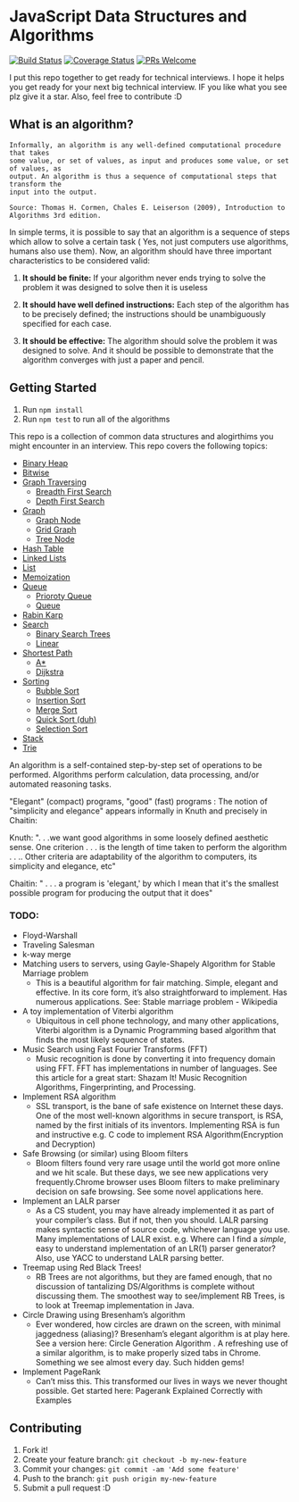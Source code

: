 # JavaScript Data Structures and Algorithms

[![Build Status](https://travis-ci.org/JoeKarlsson/data-structures.svg?branch=master)](https://travis-ci.org/JoeKarlsson/data-structures) [![Coverage Status](https://coveralls.io/repos/github/JoeKarlsson/data-structures/badge.svg?branch=master)](https://coveralls.io/github/JoeKarlsson/data-structures?branch=master) [![PRs Welcome](https://img.shields.io/badge/PRs-welcome-brightgreen.svg)](CONTRIBUTING.md#pull-requests)


I put this repo together to get ready for technical interviews. I hope it helps you get ready for your next big technical interview. IF you like what you see plz give it a star. Also, feel free to contribute :D

## What is an algorithm?

```
Informally, an algorithm is any well-defined computational procedure that takes
some value, or set of values, as input and produces some value, or set of values, as
output. An algorithm is thus a sequence of computational steps that transform the
input into the output.

Source: Thomas H. Cormen, Chales E. Leiserson (2009), Introduction to Algorithms 3rd edition.
```

In simple terms, it is possible to say that an algorithm is a sequence of steps which allow to solve a certain task ( Yes, not just computers use algorithms, humans also use them). Now, an algorithm should have three important characteristics to be considered valid:

1. **It should be finite:** If your algorithm never ends trying to solve the problem it was designed to solve then it is useless

1. **It should have well defined instructions:** Each step of the algorithm has to be precisely defined; the instructions should be unambiguously specified for each case.

1. **It should be effective:** The algorithm should solve the problem it was designed to solve. And it should be possible to demonstrate that the algorithm converges with just a paper and pencil.

## Getting Started

1. Run `npm install`
1. Run `npm test` to run all of the algorithms

This repo is a collection of common data structures and alogirthims you might encounter in an interview. This repo covers the following topics:

* [Binary Heap](https://github.com/JoeKarlsson/data-structures/tree/master/binary-heap)
* [Bitwise](https://github.com/JoeKarlsson/data-structures/tree/master/bitwise)
* [Graph Traversing](https://github.com/JoeKarlsson/data-structures/tree/master/graph-traversing)
  * [Breadth First Search](https://github.com/JoeKarlsson/data-structures/blob/master/graph-traversing/breadth-first-search.js)
  * [Depth First Search](https://github.com/JoeKarlsson/data-structures/blob/master/graph-traversing/depth-first-search-recursive.js)
* [Graph](https://github.com/JoeKarlsson/data-structures/tree/master/graph)
  * [Graph Node](https://github.com/JoeKarlsson/data-structures/blob/master/graph/graphNode.js)
  * [Grid Graph](https://github.com/JoeKarlsson/data-structures/blob/master/graph/gridGraph.js)
  * [Tree Node](https://github.com/JoeKarlsson/data-structures/blob/master/graph/tree.js)
* [Hash Table](https://github.com/JoeKarlsson/data-structures/tree/master/hash-table)
* [Linked Lists](https://github.com/JoeKarlsson/data-structures/tree/master/linked-list)
* [List](https://github.com/JoeKarlsson/data-structures/tree/master/list)
* [Memoization](https://github.com/JoeKarlsson/data-structures/tree/master/memoization)
* [Queue](https://github.com/JoeKarlsson/data-structures/tree/master/queue)
  * [Prioroty Queue](https://github.com/JoeKarlsson/data-structures/blob/master/queue/priorityQueue.js)
  * [Queue](https://github.com/JoeKarlsson/data-structures/blob/master/queue/queue.js)
* [Rabin Karp](https://github.com/JoeKarlsson/data-structures/tree/master/rabin-karp)
* [Search](https://github.com/JoeKarlsson/data-structures/tree/master/search)
  * [Binary Search Trees](https://github.com/JoeKarlsson/data-structures/tree/master/search)
  * [Linear](https://github.com/JoeKarlsson/data-structures/blob/master/search/linearSearch.js)
* [Shortest Path](https://github.com/JoeKarlsson/data-structures/tree/master/queue)
  * [A*](https://github.com/JoeKarlsson/data-structures/blob/master/shortest-path/aStar.js)
  * [Dijkstra](https://github.com/JoeKarlsson/data-structures/blob/master/shortest-path/dijkstra.js)
* [Sorting](https://github.com/JoeKarlsson/data-structures/tree/master/sorting-algorithms)
  * [Bubble Sort](https://github.com/JoeKarlsson/data-structures/blob/master/sorting-algorithms/bubblesort.js)
  * [Insertion Sort](https://github.com/JoeKarlsson/data-structures/blob/master/sorting-algorithms/insertionsort.js)
  * [Merge Sort](https://github.com/JoeKarlsson/data-structures/blob/master/sorting-algorithms/mergesort.js)
  * [Quick Sort (duh)](https://github.com/JoeKarlsson/data-structures/blob/master/sorting-algorithms/quicksort.js)
  * [Selection Sort](https://github.com/JoeKarlsson/data-structures/blob/master/sorting-algorithms/selectionsort.js)
* [Stack](https://github.com/JoeKarlsson/data-structures/tree/master/stack)
* [Trie](https://github.com/JoeKarlsson/data-structures/tree/master/trie)


An algorithm is a self-contained step-by-step set of operations to be performed. Algorithms perform calculation, data processing, and/or automated reasoning tasks.

"Elegant" (compact) programs, "good" (fast) programs : The notion of "simplicity and elegance" appears informally in Knuth and precisely in Chaitin:

Knuth: ". . .we want good algorithms in some loosely defined aesthetic sense. One criterion . . . is the length of time taken to perform the algorithm . . .. Other criteria are adaptability of the algorithm to computers, its simplicity and elegance, etc"

Chaitin: " . . . a program is 'elegant,' by which I mean that it's the smallest possible program for producing the output that it does"

### TODO:
- Floyd-Warshall
- Traveling Salesman
- k-way merge
- Matching users to servers, using Gayle-Shapely Algorithm for Stable Marriage problem
  - This is a beautiful algorithm for fair matching. Simple, elegant and effective. In its core form, it’s also straightforward to implement. Has numerous applications. See: Stable marriage problem - Wikipedia
- A toy implementation of Viterbi algorithm
  - Ubiquitous in cell phone technology, and many other applications, Viterbi algorithm is a Dynamic Programming based algorithm that finds the most likely sequence of states.
- Music Search using Fast Fourier Transforms (FFT)
  - Music recognition is done by converting it into frequency domain using FFT. FFT has implementations in number of languages. See this article for a great start: Shazam It! Music Recognition Algorithms, Fingerprinting, and Processing.
- Implement RSA algorithm
  - SSL transport, is the bane of safe existence on Internet these days. One of the most well-known algorithms in secure transport, is RSA, named by the first initials of its inventors. Implementing RSA is fun and instructive e.g. C code to implement RSA Algorithm(Encryption and Decryption)
- Safe Browsing (or similar) using Bloom filters
  - Bloom filters found very rare usage until the world got more online and we hit scale. But these days, we see new applications very frequently.Chrome browser uses Bloom filters to make preliminary decision on safe browsing. See some novel applications here.
- Implement an LALR parser
  - As a CS student, you may have already implemented it as part of your compiler’s class. But if not, then you should. LALR parsing makes syntactic sense of source code, whichever language you use. Many implementations of LALR exist. e.g. Where can I find a _simple_, easy to understand implementation of an LR(1) parser generator? Also, use YACC to understand LALR parsing better.
- Treemap using Red Black Trees!
  - RB Trees are not algorithms, but they are famed enough, that no discussion of tantalizing DS/Algorithms is complete without discussing them. The smoothest way to see/implement RB Trees, is to look at Treemap implementation in Java.
- Circle Drawing using Bresenham’s algorithm
  - Ever wondered, how circles are drawn on the screen, with minimal jaggedness (aliasing)? Bresenham’s elegant algorithm is at play here. See a version here: Circle Generation Algorithm . A refreshing use of a similar algorithm, is to make properly sized tabs in Chrome. Something we see almost every day. Such hidden gems!
- Implement PageRank
  - Can’t miss this. This transformed our lives in ways we never thought possible. Get started here: Pagerank Explained Correctly with Examples

## Contributing
1. Fork it!
2. Create your feature branch: ```git checkout -b my-new-feature```
3. Commit your changes: ```git commit -am 'Add some feature'```
4. Push to the branch: ````git push origin my-new-feature````
5. Submit a pull request :D
